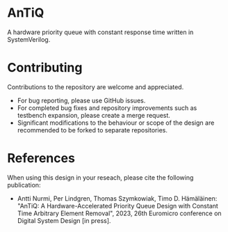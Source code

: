 # AnTiQ
A hardware priority queue with constant response time written in SystemVerilog.

# Contributing
Contributions to the repository are welcome and appreciated.
- For bug reporting, please use GitHub issues.
- For completed bug fixes and repository improvements such as testbench expansion, please create a merge request.
- Significant modifications to the behaviour or scope of the design are recommended to be forked to separate repositories.

# References
When using this design in your reseach, please cite the following publication:
- Antti Nurmi, Per Lindgren, Thomas Szymkowiak, Timo D. Hämäläinen: "AnTiQ: A Hardware-Accelerated Priority Queue Design with Constant Time Arbitrary Element Removal", 2023, 26th Euromicro conference on Digital System Design [in press]. 